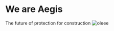 # We are Aegis

The future of protection for construction
![oleee](https://github.com/user-attachments/assets/01c21202-9826-4896-84e7-f08f4df5b4fa)
